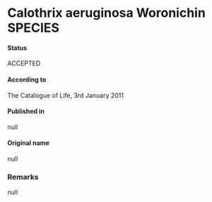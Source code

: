 # Calothrix aeruginosa Woronichin SPECIES

#### Status
ACCEPTED

#### According to
The Catalogue of Life, 3rd January 2011

#### Published in
null

#### Original name
null

### Remarks
null